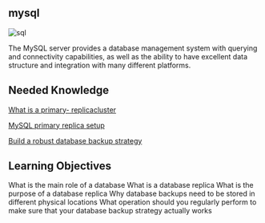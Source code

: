 mysql
-----
![sql](https://s3.amazonaws.com/intranet-projects-files/holbertonschool-sysadmin_devops/280/KkrkDHT.png)

The MySQL server provides a database management system with querying and connectivity capabilities, as well as the ability to have excellent data structure and integration with many different platforms.

Needed Knowledge
----------------

[What is a primary- replicacluster](https://www.digitalocean.com/community/tutorials/how-to-choose-a-redundancy-plan-to-ensure-high-availability#sql-replication)


[MySQL primary replica setup](https://www.digitalocean.com/community/tutorials/how-to-set-up-replication-in-mysql)


[Build a robust database backup strategy](https://www.databasejournal.com/ms-sql/developing-a-sql-server-backup-strategy/)

Learning Objectives
--------------------
What is the main role of a database
What is a database replica
What is the purpose of a database replica
Why database backups need to be stored in different physical locations
What operation should you regularly perform to make sure that your database backup strategy actually works
